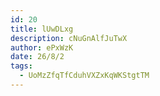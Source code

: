 ```yaml
---
id: 20
title: lUwDLxg
description: cNuGnAlfJuTwX
author: ePxWzK
date: 26/8/2
tags:
  - UoMzZfqTfCduhVXZxKqWKStgtTM
---
```


